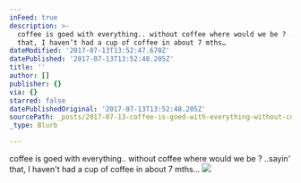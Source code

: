 ```yaml
---
inFeed: true
description: >-
  coffee is goed with everything.. without coffee where would we be ? ..sayin’
  that, I haven’t had a cup of coffee in about 7 mths… 
dateModified: '2017-07-13T13:52:47.670Z'
datePublished: '2017-07-13T13:52:48.205Z'
title: ''
author: []
publisher: {}
via: {}
starred: false
datePublishedOriginal: '2017-07-13T13:52:48.205Z'
sourcePath: _posts/2017-07-13-coffee-is-goed-with-everything-without-coffee-where-would.md
_type: Blurb

---
```

coffee is goed with everything.. without coffee where would we be ? ..sayin' that, I haven't had a cup of coffee in about 7 mths... ![](https://the-grid-user-content.s3-us-west-2.amazonaws.com/e06bca7f-a4d7-44e2-82c4-32e4a6316dc7.png)